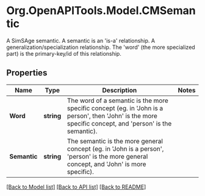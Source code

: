 # Org.OpenAPITools.Model.CMSemantic
A SimSAge semantic.  A semantic is an 'is-a' relationship.  A generalization/specialization relationship.  The 'word' (the more specialized part) is the primary-key/id of this relationship.

## Properties

Name | Type | Description | Notes
------------ | ------------- | ------------- | -------------
**Word** | **string** | The word of a semantic is the more specific concept (eg. in &#39;John is a person&#39;, then &#39;John&#39; is the more specific concept, and &#39;person&#39; is the semantic). | 
**Semantic** | **string** | The semantic is the more general concept (eg. in &#39;John is a person&#39;, &#39;person&#39; is the more general concept, and &#39;John&#39; is more specific). | 

[[Back to Model list]](../README.md#documentation-for-models) [[Back to API list]](../README.md#documentation-for-api-endpoints) [[Back to README]](../README.md)


